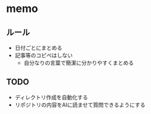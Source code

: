 # memo

## ルール

- 日付ごとにまとめる
- 記事等のコピペはしない
    - 自分なりの言葉で簡潔に分かりやすくまとめる

## TODO

- ディレクトリ作成を自動化する
- リポジトリの内容をAIに読ませて質問できるようにする